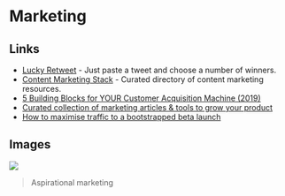 # Marketing

## Links

- [Lucky Retweet](https://luckyretweet.now.sh/) - Just paste a tweet and choose a number of winners.
- [Content Marketing Stack](http://www.contentmarketingstack.co/) - Curated directory of content marketing resources.
- [5 Building Blocks for YOUR Customer Acquisition Machine (2019)](https://alexiskold.net/2019/11/26/5-building-blocks-for-your-customer-acquisition-machine/)
- [Curated collection of marketing articles & tools to grow your product](https://github.com/LisaDziuba/Marketing-for-Engineers#readme)
- [How to maximise traffic to a bootstrapped beta launch](https://sizle.io/how-to-maximise-traffic-to-a-bootstrapped-product-hunt-launch/)

## Images

![](https://i.imgur.com/ZVPjkzh.png)

> Aspirational marketing
